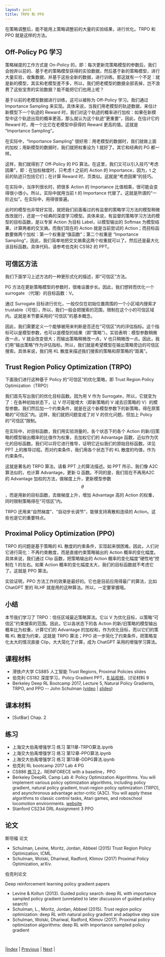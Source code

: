 ```yaml
---
layout: post
title: TRPO 和 PPO
---
```


在策略调整后，能不能用上策略调整前的大量的实验结果，进行优化。TRPO 和 PPO 就是这样的方法。

## Off-Policy PG 学习

策略梯度的工作方式是 On-Policy 的，即：每次更新完策略模型的参数后，我们会抛弃以前的、基于老的策略模型获得的实验数据，然后基于新的策略模型，进行大量实验，收集数据，并基于这些全新的数据，进行训练。那这就有一个不足：就是新的模型，其实和老模型差不多，所以，我们把老模型的数据全部丢掉，岂不浪费了这些宝贵的实验数据？能不能把它们也用上呢？

基于以前的老模型数据进行训练，这可以被称为 Off-Policy 学习。我们通过 Importance Sampling 来实现。具体来说，当我们用老模型的轨迹数据，来估计新模型下一个轨迹的 Reward 时，我们对这个轨迹的概率进行加权：如果在新模型中这个轨迹出现的概率更高，那么就认为这个轨迹“更重要”，因此，在估计它的 Reward 时，用一个比它在老模型中获得的 Reward 更高的值。这就是 “Importance Sampling”。

在实际中，“Importance Sampling” 很好用：用老模型的数据时，我们就做上面的加权；用新模型的数据时，我们就把权重设为 1 就好了。其它和经典的 PG 都一样。

这样，我们就得到了 Off-Policy 的 PG 算法。在这里，我们又可以引入技巧“考虑因果”，即：在加权梯度时，只考虑 t 之前的 Action 的 Importance，因为，t 之前的轨迹只包括它们；在计算 Reward 时，页类似。这就是“考虑因果”的技巧。

在实际中，当序列很长时，把很多 Action 的 Importance 比值相乘，很可能会变得很小很小。所以，实际中就用当前 t 的 Importance 代替了。这就是所谓的“一阶近似”。在实际中，用得很普遍。

此时的模型也非常好实现，就把我们前面看过的有监督的策略学习方法的模型稍微改改就行，还是一个经典的深度学习模型。具体来说，有监督的策略学习方法的模型的目标函数，是以专家 Action 为目标 Label，以模型输出的 Softmax 为模型结果，计算两者的交叉熵。而我们现在的 Action 就是当前尝试的 Action；而目标函数要做两个加权：第一个权重是“值函数”；第二个权重是 “Importance Sampling”，因此，我们简单地把交叉熵乘这两个权重就可以了。然后还是最大化该目标函数。具体代码，请参考伯克利 CS182 的 PPT。

## 可信区方法

我们下面学习上述方法的一种更形式化的描述，即“可信区”方法。

PG 方法在更新策略模型的参数时，很难设置步长。因此，我们想转而优化一个 surrogate （代理）的目标函数：V。

通过 Surrogate 目标进行优化，一般仅仅在初始位置周围的一个小区域内搜索才 trustable（可信），所以，我们一般会把搜索的范围，限制在这个小的可信区域内。这就是本节要采用的“可信区”的基本概念。

因此，我们需要定义一个能够被用来判断是否还在“可信区”内的评估指标。这个指标可以是模型参数，也可以是模型的结果（即“策略”）。实验表明：模型参数稍微改一点，V 就会改变很大；而输出策略稍微改一点，V 也只稍微改一点。因此，我们用“输出策略”作为评估指标。所以，我们就是希望模型在输出策略旁边的可信区搜索。具体来说，我们用 KL 散度来描述我们搜索的策略和原策略的“距离”。

## Trust Region Policy Optimization (TRPO)

下面我们进行这种基于 Policy 的“可信区”的优化策略，即 Trust Region Policy Optimization（TRPO）

我们首先写出我们的优化目标函数。因为用 V 作为 Surrogate，所以，它就变为了：在各种初始状态下，让 V 尽可能增大（即新策略的 V 减去旧策略的 V）的模型参数。我们然后加一个约束条件，就是在这个新模型参数下的新策略，得在原策略的“可信区”内。这样，我们就把问题变成了对 V 的优化问题，但加上 Policy 的“可信区”限制。

在实际中，对目标函数，我们用实验测量的，各个状态下的各个 Action 的新/旧策略的模型输出概率的比值作为权重，去加权它们的 Advantage 函数，近似作为优化的目标函数。我们可以将它进行推导，证明它近似我们的原始目标函数。详见 PPT 上的推导过程。而对约束条件，我们用各个状态下的 KL 散度的均值，作为约束条件。

这就是著名的 TRPO 算法。请看 PPT 上的算法描述。如 PPT 所示，我们像 A2C 算法似的，也计算 Advantage，更新 Q 函数。不同的是，我们现在不再用A2C 的 Advantage 加权的方法，做梯度上升，更新模型参数 $$\theta$$，而是用新的目标函数，去做梯度上升，增加 Advantage 高的 Action 的权重，同时限制策略得在“可信区”内。

TRPO 还用来“自然梯度”、“自动步长调节”，能够支持离散和连续的 Action。这些也是它的重要特点。

## Proximal Policy Optimization (PPO)

TRPO 的问题是基于策略的 KL 散度的约束条件，实现起来很困难。因此，人们对它进行简化：不再约束散度，而是直接约束策略输出的 Action 概率的变化幅度。具体来说，我们通过 Clip 函数，把策略输出的 Action 概率的变化幅度“硬性地”控制在 1 的左右。如果 Action 概率的变化幅度太大，我们的目标函数就不考虑它了。这就是 PPO 算法。

实验证明，PPO 方法工作的效果是最好的。它也是目前应用得最广的算法，比如 ChatGPT 里的 RLHF 就是用的这种算法。所以，一定要掌握哦。

## 小结

本节我们学习了 TRPO：信任区域最近策略算法。它以 V 为优化目标，以策略“可信区”约束搜索的范围。因此，它以各状态下的各 Action 的新/旧策略的模型输出概率比为权重，计算它们的 Advantage 的加权和，作为优化目标，而以它们的策略 KL 散度为约束，这就是 TRPO 算法；PPO 进一步简化了约束条件，把策略变化太大的情况直接 Clip，大大简化了计算，成为 ChatGPT 采用的增强学习算法。

## 课程材料

- 滑铁卢大学 CS885 人工智能 Trust Regions, Proximal Policies slides
- 伯克利 CS182 深度学习，Policy Gradient PPT，[B 站视频](https://www.bilibili.com/video/BV1PK4y1U751?p=45)，讨论材料 9
- Berkeley Deep RL Bootcamp 2017, Lecture 5, Natural Policy Gradients, TRPO, and PPO -- John Schulman ([video](https://www.youtube.com/watch?v=xvRrgxcpaHY) | [slides](https://drive.google.com/file/d/0BxXI_RttTZAhMVhsNk5VSXU0U3c/view?usp=sharing&resourcekey=0-6NrgDm29IIPlXsPESX2w4w))

## 课本材料

- [SutBar] Chap. 2

## 练习

- 上海交大伯禹增强学习 练习 第11章-TRPO算法.ipynb
- 上海交大伯禹增强学习 练习 第12章-PPO算法.ipynb
- 上海交大伯禹增强学习 练习 第13章-DDPG算法.ipynb
- 伯克利 RL bootcamp 2017 Lab 4 PG
- CS886 [练习 2](https://cs.uwaterloo.ca/~ppoupart/teaching/cs885-fall22/assignments.html)，REINFORECE with a baseline，PPO
- Berkeley DeepRL Camp Lab 4: Policy Optimization Algorithms. You will implement various policy optimization algorithms, including policy gradient, natural policy gradient, trust-region policy optimization (TRPO), and asynchronous advantage actor-critic (A3C). You will apply these algorithms to classic control tasks, Atari games, and roboschool locomotion environments. [website](https://sites.google.com/view/deep-rl-bootcamp/labs)
- Stanford CS234 DRL Assignment 3 PPO

## 论文

斯坦福 论文

- Schulman, Levine, Moritz, Jordan, Abbeel (2015) Trust Region Policy Optimization, ICML. 
- Schulman, Wolski, Dhariwal, Radford, Klimov (2017) Proximal Policy Optimization, arXiv.

伯克利论文

Deep reinforcement learning policy gradient papers
- Levine & Koltun (2013). Guided policy search: deep RL with importance sampled policy gradient (unrelated to later discussion of guided policy search)
- Schulman, L., Moritz, Jordan, Abbeel (2015). Trust region policy optimization: deep RL with natural policy gradient and adaptive step size
- Schulman, Wolski, Dhariwal, Radford, Klimov (2017). Proximal policy optimization algorithms: deep RL with importance sampled policy gradient

<br/>

|[Index](index) | [Previous](13-actor-critic) | [Next](17-reward) |
